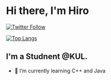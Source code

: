 

# Hi there, I'm Hiro

[![Twitter Follow](https://img.shields.io/twitter/follow/HiroNxw?color=1DA1F2&logo=twitter&style=for-the-badge)](https://twitter.com/intent/follow?original_referer=https%3A%2F%2Fgithub.com%2FHiroNxwr&screen_name=HiroNxw)

[![Top Langs](https://github-readme-stats.vercel.app/api/top-langs/?username=HiroNxw&layout=compact)](https://github.com/anuraghazra/github-readme-stats)
## I'm a Studnent @KUL.

- 🌱 I’m currently learning C++ and Java



